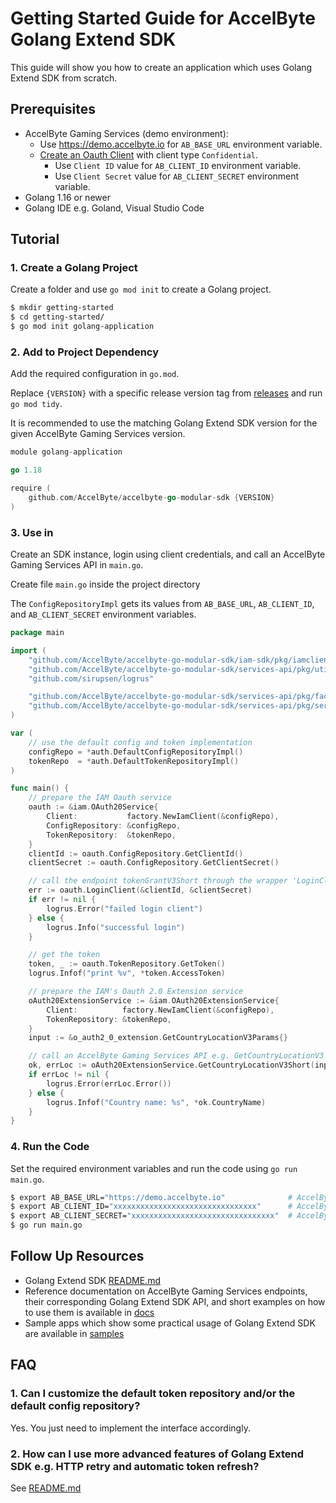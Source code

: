 # Getting Started Guide for AccelByte Golang Extend SDK

This guide will show you how to create an application which uses Golang Extend SDK from scratch.

## Prerequisites

* AccelByte Gaming Services (demo environment):
    * Use https://demo.accelbyte.io for `AB_BASE_URL` environment variable.
    * [Create an Oauth Client](https://docs.accelbyte.io/gaming-services/services/access/authorization/manage-access-control-for-applications/#manage-iam-clients)
      with client
      type `Confidential`.
        * Use `Client ID` value for `AB_CLIENT_ID` environment variable.
        * Use `Client Secret` value for `AB_CLIENT_SECRET` environment variable.
* Golang 1.16 or newer
* Golang IDE e.g. Goland, Visual Studio Code

## Tutorial

### 1. Create a Golang Project

Create a folder and use `go mod init` to create a Golang project.

```bash
$ mkdir getting-started
$ cd getting-started/
$ go mod init golang-application
```

### 2. Add to Project Dependency

Add the required configuration in `go.mod`. 

Replace `{VERSION}` with a specific release version tag from [releases](https://github.com/AccelByte/accelbyte-go-modular-sdk/releases) and run `go mod tidy`.

It is recommended to use the matching Golang Extend SDK version for the given AccelByte Gaming Services version.

```go
module golang-application

go 1.18

require (
    github.com/AccelByte/accelbyte-go-modular-sdk {VERSION}
)
```

### 3. Use in 

Create an SDK instance, login using client credentials, and call an AccelByte Gaming Services API in `main.go`.

Create file `main.go` inside the project directory

The `ConfigRepositoryImpl` gets its values from `AB_BASE_URL`, `AB_CLIENT_ID`, and `AB_CLIENT_SECRET` environment variables.

```go
package main

import (
	"github.com/AccelByte/accelbyte-go-modular-sdk/iam-sdk/pkg/iamclient/o_auth2_0_extension"
	"github.com/AccelByte/accelbyte-go-modular-sdk/services-api/pkg/utils/auth"
	"github.com/sirupsen/logrus"

	"github.com/AccelByte/accelbyte-go-modular-sdk/services-api/pkg/factory"
	"github.com/AccelByte/accelbyte-go-modular-sdk/services-api/pkg/service/iam"
)

var (
	// use the default config and token implementation
	configRepo = *auth.DefaultConfigRepositoryImpl()
	tokenRepo  = *auth.DefaultTokenRepositoryImpl()
)

func main() {
	// prepare the IAM Oauth service
	oauth := &iam.OAuth20Service{
		Client:           factory.NewIamClient(&configRepo),
		ConfigRepository: &configRepo,
		TokenRepository:  &tokenRepo,
	}
	clientId := oauth.ConfigRepository.GetClientId()
	clientSecret := oauth.ConfigRepository.GetClientSecret()

	// call the endpoint tokenGrantV3Short through the wrapper 'LoginClient'
	err := oauth.LoginClient(&clientId, &clientSecret)
	if err != nil {
		logrus.Error("failed login client")
	} else {
		logrus.Info("successful login")
	}

	// get the token
	token, _ := oauth.TokenRepository.GetToken()
	logrus.Infof("print %v", *token.AccessToken)

	// prepare the IAM's Oauth 2.0 Extension service
	oAuth20ExtensionService := &iam.OAuth20ExtensionService{
		Client:          factory.NewIamClient(&configRepo),
		TokenRepository: &tokenRepo,
	}
	input := &o_auth2_0_extension.GetCountryLocationV3Params{}

	// call an AccelByte Gaming Services API e.g. GetCountryLocationV3
	ok, errLoc := oAuth20ExtensionService.GetCountryLocationV3Short(input)
	if errLoc != nil {
		logrus.Error(errLoc.Error())
	} else {
		logrus.Infof("Country name: %s", *ok.CountryName)
	}
}
```

### 4. Run the Code

Set the required environment variables and run the code using `go run main.go`.

```bash
$ export AB_BASE_URL="https://demo.accelbyte.io"              # AccelByte Gaming Services Base URL e.g. demo environment
$ export AB_CLIENT_ID="xxxxxxxxxxxxxxxxxxxxxxxxxxxxxxxx"      # AccelByte Gaming Services OAuth Client ID
$ export AB_CLIENT_SECRET="xxxxxxxxxxxxxxxxxxxxxxxxxxxxxxxx"  # AccelByte Gaming Services OAuth Client Secret
$ go run main.go
```

## Follow Up Resources

* Golang Extend SDK [README.md](https://github.com/AccelByte/accelbyte-go-modular-sdk/blob/main/README.md)
* Reference documentation on AccelByte Gaming Services endpoints, their corresponding Golang Extend SDK API, and short examples on how to use them is available in [docs](https://github.com/AccelByte/accelbyte-go-modular-sdk/blob/main/docs)
* Sample apps which show some practical usage of Golang Extend SDK are available in [samples](https://github.com/AccelByte/accelbyte-go-modular-sdk/blob/main/samples)

## FAQ

### 1. Can I customize the default token repository and/or the default config repository?

Yes. You just need to implement the interface accordingly.

### 2. How can I use more advanced features of Golang Extend SDK e.g. HTTP retry and automatic token refresh? 

See [README.md](https://github.com/AccelByte/accelbyte-go-modular-sdk/blob/main/README.md)
